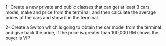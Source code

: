 1- Create a new private and public classes that can get at least 3 cars, model, make and price from the terminal, and then calculate the average prices of the cars and show it in the terminal.

2- Create a Switch which is going to obtain the car model from the terminal and give back the price, if the price is greater than 100,000 RM shows the buyer is VIP